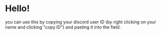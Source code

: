 # Hello!
you can use this by copying your discord user ID (by right clicking on your name and clicking "copy ID") and pasting it into the field.
